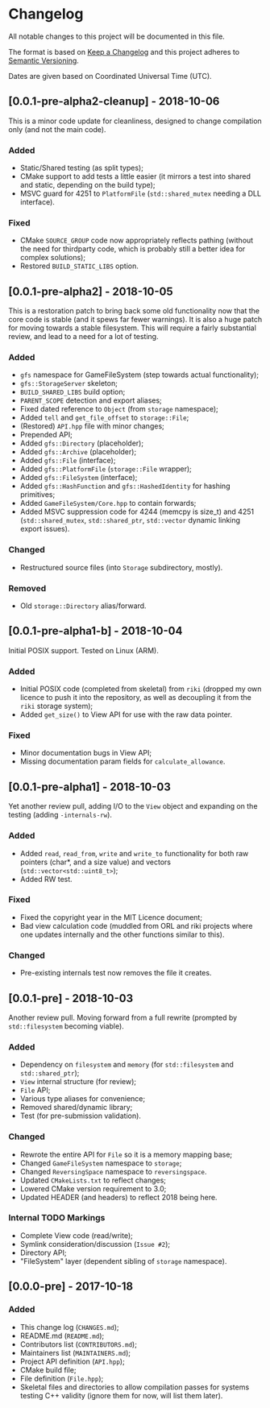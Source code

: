 # Changelog
All notable changes to this project will be documented in this file.

The format is based on [Keep a Changelog](http://keepachangelog.com/en/1.0.0/)
and this project adheres to [Semantic Versioning](http://semver.org/spec/v2.0.0.html).

Dates are given based on Coordinated Universal Time (UTC).

## [0.0.1-pre-alpha2-cleanup] - 2018-10-06

This is a minor code update for cleanliness, designed to change compilation only (and not the main code).

### Added
- Static/Shared testing (as split types);
- CMake support to add tests a little easier (it mirrors a test into shared and static, depending on the build type);
- MSVC guard for 4251 to `PlatformFile` (`std::shared_mutex` needing a DLL interface).

### Fixed
- CMake `SOURCE_GROUP` code now appropriately reflects pathing (without the need for thirdparty code, which is probably still a better idea for complex solutions);
- Restored `BUILD_STATIC_LIBS` option.

## [0.0.1-pre-alpha2] - 2018-10-05

This is a restoration patch to bring back some old functionality now that the core code is stable (and it spews far fewer warnings).  It is also a huge patch for moving towards a stable filesystem.  This will require a fairly substantial review, and lead to a need for a lot of testing.

### Added
- `gfs` namespace for GameFileSystem (step towards actual functionality);
- `gfs::StorageServer` skeleton;
- `BUILD_SHARED_LIBS` build option;
- `PARENT_SCOPE` detection and export aliases;
- Fixed dated reference to `Object` (from `storage` namespace);
- Added `tell` and `get_file_offset` to `storage::File`;
- (Restored) `API.hpp` file with minor changes;
- Prepended API;
- Added `gfs::Directory` (placeholder);
- Added `gfs::Archive` (placeholder);
- Added `gfs::File` (interface);
- Added `gfs::PlatformFile` (`storage::File` wrapper);
- Added `gfs::FileSystem` (interface);
- Added `gfs::HashFunction` and `gfs::HashedIdentity` for hashing primitives;
- Added `GameFileSystem/Core.hpp` to contain forwards;
- Added MSVC suppression code for 4244 (memcpy is size_t) and 4251 (`std::shared_mutex`, `std::shared_ptr`, `std::vector` dynamic linking export issues).

### Changed
- Restructured source files (into `Storage` subdirectory, mostly).

### Removed
- Old `storage::Directory` alias/forward.

## [0.0.1-pre-alpha1-b] - 2018-10-04

Initial POSIX support.  Tested on Linux (ARM).

### Added
- Initial POSIX code (completed from skeletal) from `riki` (dropped my own licence to push it into the repository, as well as decoupling it from the `riki` storage system);
- Added `get_size()` to View API for use with the raw data pointer.

### Fixed
- Minor documentation bugs in View API;
- Missing documentation param fields for `calculate_allowance`.

## [0.0.1-pre-alpha1] - 2018-10-03

Yet another review pull, adding I/O to the `View` object and expanding on the testing (adding `-internals-rw`).

### Added
- Added `read`, `read_from`, `write` and `write_to` functionality for both raw pointers (char*, and a size value) and vectors (`std::vector<std::uint8_t>`);
- Added RW test.

### Fixed
- Fixed the copyright year in the MIT Licence document;
- Bad view calculation code (muddled from ORL and riki projects where one updates internally and the other functions similar to this).

### Changed
- Pre-existing internals test now removes the file it creates.

## [0.0.1-pre] - 2018-10-03

Another review pull.  Moving forward from a full rewrite (prompted by `std::filesystem` becoming viable).

### Added
- Dependency on `filesystem` and `memory` (for `std::filesystem` and `std::shared_ptr`);
- `View` internal structure (for review);
- `File` API;
- Various type aliases for convenience;
- Removed shared/dynamic library;
- Test (for pre-submission validation).

### Changed
- Rewrote the entire API for `File` so it is a memory mapping base;
- Changed `GameFileSystem` namespace to `storage`;
- Changed `ReversingSpace` namespace to `reversingspace`.
- Updated `CMakeLists.txt` to reflect changes;
- Lowered CMake version requirement to 3.0;
- Updated HEADER (and headers) to reflect 2018 being here.

### Internal TODO Markings
- Complete View code (read/write);
- Symlink consideration/discussion (`Issue #2`);
- Directory API;
- "FileSystem" layer (dependent sibling of `storage` namespace).

## [0.0.0-pre] - 2017-10-18
### Added
- This change log (`CHANGES.md`);
- README.md (`README.md`);
- Contributors list (`CONTRIBUTORS.md`);
- Maintainers list (`MAINTAINERS.md`);
- Project API definition (`API.hpp`);
- CMake build file;
- File definition (`File.hpp`);
- Skeletal files and directories to allow compilation passes for systems testing C++ validity (ignore them for now, will list them later).